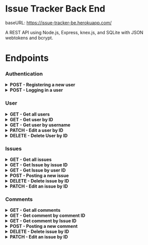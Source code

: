# Issue Tracker Back End

baseURL: https://issue-tracker-be.herokuapp.com/

A REST API using Node.js, Express, knex.js, and SQLite with JSON
webtokens and bcrypt.

# Endpoints

<!------------- Authentication ------------->

### Authentication

<!------------- Register a new User ------------->

<details>

<summary><b>POST - Registering a new user</b></summary>

<b>Endpoint:</b> `/auth/register`

Requires a user_name, password, first, and last name

```json
{
  "user_name": "JSmith12",
  "password": "8675309",
  "first_name": "John",
  "last_name": "Smith"
}
```

On success, returns status code 201, the user object, and auth token

All users are defaulted to the role of developer and can be made managers
or administrators by administrators only

```json
{
  "user": {
    "userName": "JSmith12",
    "firstName": "John",
    "lastName": "Smith",
    "role": "Developer"
  },
  "token": "eyJhbGciO..."
}
```

</details>

<!------------- Logging in user ------------->

<details>
<summary><b>POST - Logging in a user</b></summary>

<b>Endpoint:</b> `/auth/login`

Requires an object with a valid username and password:

```json
{
  "user_name": "JSmith12",
  "password": "8675309"
}
```

On success, returns status code 201, the user object, and auth token

```json
{
  "user": {
    "id": 18,
    "userName": "JSmith12",
    "firstName": "John",
    "lastName": "Smith",
    "role": "Developer"
  },
  "token": "JhbGciOiJIUzI1NiIsI..."
}
```

</details>

<!------------- User ------------->

### User

<!------------- Get all users ------------->

<details>

<summary><b>GET - Get all users</b></summary>

<b>Endpoint:</b> `/users`

No request body needed

Token required

On success, returns status code 200 and array of users

```json
[
  {
    "id": 1,
    "userName": "JSmith12",
    "firstName": "John",
    "lastName": "Smith",
    "role": "Admin"
  },
  {
    "id": 2,
    "userName": "CodyyLee",
    "firstName": "Cody",
    "lastName": "Lee",
    "role": "Manager"
  },
  {
    "id": 3,
    "userName": "Reececap",
    "firstName": "Reece",
    "lastName": "Gabriel",
    "role": "Developer"
  }
]
```

</details>

<!------------- Get user by ID ------------->

<details>

<summary><b>GET - Get user by ID</b></summary>

<b>Endpoint:</b> `/user/:id`

No request body needed

Token required

On success, returns status code 200 and user object

Object contains user's information as well as currently assigned issues

<i>(Example: baseURL/users/id/2)</i>

```json
{
  "id": 2,
  "userName": "CodyyLee",
  "firstName": "Cody",
  "lastName": "Lee",
  "role": "Manager",
  "issues": [
    {
      "id": 1,
      "title": "Infinite Loop in UserDisplay Component",
      "description": "useEffect on line 16 triggers infinite loop",
      "importance": "Dire",
      "assigned_to": "CodyyLee",
      "created_by": "GCJ2",
      "status": 1,
      "last_updated_by": "Reececap",
      "created_at": "2020-07-28 17:32:00",
      "updated_at": "2020-07-28 17:32:00"
    }
  ]
}
```

</details>

<!------------- Get user by username ------------->

<details>

<summary><b>GET - Get user by username</b></summary>

<b>Endpoint:</b> `/users/:username`

No request body needed

Token needed

On success, returns status code 200 and user object

Object contains user's information as well as currently assigned issues

<i>(Example: baseURL/users/username/QuieroPizza)</i>

```json
{
  "id": 4,
  "userName": "QuieroPizza",
  "firstName": "Gabe",
  "lastName": "Smith",
  "role": "Guest",
  "issues": [
    {
      "id": 3,
      "title": "JSON Web Tokens Not Active",
      "description": "JSON Web Tokens need to replace session cookies",
      "importance": "Major",
      "assigned_to": "QuieroPizza",
      "created_by": "CodyyLee",
      "status": 0,
      "last_updated_by": "GCJ2",
      "created_at": "2020-07-28 17:32:00",
      "updated_at": "2020-07-28 17:32:00"
    },
    {
      "id": 4,
      "title": "Test 4",
      "description": "Test 4",
      "importance": "Major",
      "assigned_to": "QuieroPizza",
      "created_by": "CodyyLee",
      "status": 0,
      "last_updated_by": "GCJ2",
      "created_at": "2020-07-28 17:32:00",
      "updated_at": "2020-07-28 17:32:00"
    }
  ]
}
```

</details>

<!------------- Edit a user by ID ------------->

<details>
<summary><b>PATCH - Edit a user by ID</b></summary>

<b>Endpoint:</b> `/users/:id`

Authorization token required in headers

Only the user and system admin may edit user data

Body of request contains changes to be made

<i>(Example: baseURL/users/2)</i>

```json
{
  "user_name": "GCJ2",
  "password": "hashedPassword2",
  "first_name": "Greg",
  "last_name": "Johnson"
}
```

On success, returns status code 200 and user object

```json
{
  "id": 1,
  "userName": "GCJ2",
  "password": "hashedPassword2",
  "firstName": "Greg",
  "lastName": "Johnson",
  "role": "Admin"
}
```

</details>

<!------------- Delete user by ID ------------->

<details>
<summary><b>DELETE - Delete User by ID</b></summary>

<b>Endpoint:</b> `/users/:id`
Authorization token required in headers

Only the user can delete their own account

No request body required

On success, returns status code 200 and success message

<i>(Example: baseURL/users/21)</i>

```json
{
  "message": "User deleted"
}
```

</details>

### Issues

<!------------- Issues ------------->

<!------------- Get all issues ------------->
<details>

<summary><b>GET - Get all issues</b></summary>

<b>Endpoint:</b> `/issues`

No request body needed

Token required

On success, returns status code 200 and array of issues

```json
[
  {
    "id": 1,
    "title": "Infinite Loop in UserDisplay Component",
    "description": "useEffect on line 16 triggers infinite loop",
    "importance": "Dire",
    "created_by": "GCJ2",
    "status": 1,
    "assigned_to": "CodyyLee",
    "last_updated_by": "GCJ2",
    "created_at": "2020-07-29 17:24:22",
    "updated_at": "2020-07-29 17:24:22"
  },
  {
    "id": 2,
    "title": "CSS issues in Header",
    "description": "Header not responding to media queries",
    "importance": "Minor",
    "created_by": "GCJ2",
    "status": 1,
    "assigned_to": "Reececap",
    "last_updated_by": "GCJ2",
    "created_at": "2020-07-29 17:24:22",
    "updated_at": "2020-07-29 17:24:22"
  },
  {
    "id": 3,
    "title": "JSON Web Tokens Not Active",
    "description": "JSON Web Tokens need to replace session cookies",
    "importance": "Major",
    "created_by": "CodyyLee",
    "status": 0,
    "assigned_to": "QuieroPizza",
    "last_updated_by": "CodyyLee",
    "created_at": "2020-07-29 17:24:22",
    "updated_at": "2020-07-29 17:24:22"
  }
]
```

</details>

<!------------- Get Issue by issue ID ------------->

<details>

<summary><b>GET - Get Issue by issue ID</b></summary>

<b>Endpoint:</b> `/issues/:id`

No request body needed

Token required

On success, returns status code 200 and issue object

Object contains issue information as well as comments attached to issue

<i>(Example: baseURL/issues/2)</i>

```json
{
  "id": 1,
  "title": "Infinite Loop in UserDisplay Component",
  "description": "useEffect on line 16 triggers infinite loop",
  "importance": "Dire",
  "created_by": "GCJ2",
  "status": 1,
  "assigned_to": "CodyyLee",
  "last_updated_by": "Reececap",
  "created_at": "2020-07-29 17:24:22",
  "updated_at": "2020-07-29 17:24:22",
  "comments": [
    {
      "commentId": 34,
      "comment": "Updated useEffect dependency array.",
      "createdBy": "CodyLee",
      "createdAt": "2020-07-29 17:24:22"
    },
    {
      "commentId": 35,
      "comment": "Infinite loop fixed, flagged for closing.",
      "createdBy": "ReeceCap",
      "createdAt": "2020-07-29 17:24:22"
    },
    {
      "commentId": 36,
      "comment": "Issue closed",
      "createdBy": "GCJ2",
      "createdAt": "2020-07-29 17:24:22"
    }
  ]
}
```

</details>

<!------------- Get Issues by user ID ------------->

<details>

<summary><b>GET - Get Issue by user ID</b></summary>

<b>Endpoint:</b> `/issues/users/:id`

No request body needed

Token required

On success, returns status code 200 and array of issues
assigned to that particular user ID

<i>(Example: baseURL/issues/user/4)</i>

```json
[
  {
    "id": 3,
    "title": "JSON Web Tokens Not Active",
    "description": "JSON Web Tokens need to replace session cookies",
    "importance": "Major",
    "assigned_to": "QuieroPizza",
    "created_by": "CodyyLee",
    "status": 0,
    "last_updated_by": "GCJ2",
    "created_at": "2020-07-29 17:24:22",
    "updated_at": "2020-07-29 17:24:22"
  },
  {
    "id": 4,
    "title": "Test 4",
    "description": "Test 4",
    "importance": "Major",
    "assigned_to": "QuieroPizza",
    "created_by": "CodyyLee",
    "status": 0,
    "last_updated_by": "GCJ2",
    "created_at": "2020-07-29 17:24:22",
    "updated_at": "2020-07-29 17:24:22"
  }
]
```

</details>

<!------------- Post a new issue ------------->

<details>

<summary><b>POST - Posting a new issue</b></summary>

<b>Endpoint:</b> `/issues`

Request body requires a title, description, importance,
created_by(user ID), last_updated_by(user ID) and
assigned_to(user ID)

Token required

<i>(Example: baseURL/issues)</i>

```json
{
  "title": "Update README",
  "description": "Test 5",
  "importance": "Major",
  "created_by": 1,
  "last_updated_by": 1,
  "assigned_to": 3
}
```

On success, returns status code 201, the user object,
and the id of the issue created

```json
[13]
```

</details>

<!------------- Delete issue by ID ------------->

<details>
<summary><b>DELETE - Delete issue by ID</b></summary>

<b>Endpoint:</b> `/issues/:id`

No request body needed

Token required

Only managers can delete issues

On success, returns status code 200 and success message

<i>(Example: baseURL/users/21)</i>

```json
{
  "message": "Issue deleted"
}
```

</details>

<!------------- Edit an issue by ID ------------->

<details>
<summary><b>PATCH - Edit an issue by ID</b></summary>

<b>Endpoint:</b> `/users/:id`

Authorization token required in headers

Only the user and system admin may edit user data

Body of request contains changes to be made

<i>(Example: baseURL/issues/12)</i>

```json
{
  "title": "Update README",
  "description": "Add endpoints",
  "importance": "Major",
  "assigned_to": 3,
  "last_updated_by": 1
}
```

On success, returns status code 200 and issue object

```json
{
  "id": 12,
  "title": "Update README",
  "description": "Add endpoints",
  "importance": "Major",
  "created_by": "GCJ2",
  "status": 1,
  "assigned_to": "Reececap",
  "last_updated_by": "GCJ2",
  "created_at": "2020-07-29 17:54:17",
  "updated_at": "2020-07-29 17:54:17"
}
```

</details>

<!------------- Comments ------------->

### Comments

<!------------- Get all comments ------------->

<details>

<summary><b>GET - Get all comments</b></summary>

<b>Endpoint:</b> `/comments`

No request body needed

Token required

On success, returns status code 200 and array of all comments

```json
[
  {
    "commentId": 34,
    "comment": "Updated useEffect dependency array",
    "createdBy": "GCJ2",
    "createdAt": "2020-07-29 17:24:22",
    "issueId": 1,
    "issue": "Infinite Loop in UserDisplay Component"
  },
  {
    "commentId": 35,
    "comment": "Test 2",
    "createdBy": "GCJ2",
    "createdAt": "2020-07-29 17:24:22",
    "issueId": 1,
    "issue": "Infinite Loop in UserDisplay Component"
  },
  {
    "commentId": 36,
    "comment": "Test 3",
    "createdBy": "CodyyLee",
    "createdAt": "2020-07-29 17:24:22",
    "issueId": 1,
    "issue": "Infinite Loop in UserDisplay Component"
  }
]
```

</details>

<!------------- Get Comment by Comment ID ------------->

<details>

<summary><b>GET - Get comment by comment ID</b></summary>

<b>Endpoint:</b> `/comments/:id`

No request body needed

Token required

On success, returns status code 200 and comment object

Object contains comment ID, the comment itself, the issue id
and name for which it belongs, who wrote the comment, and when

<i>(Example: baseURL/comments/34)</i>

```json
[
  {
    "commentId": 34,
    "issue": "Infinite Loop in UserDisplay Component",
    "issueId": 1,
    "comment": "Updated useEffect dependency array",
    "createdBy": "GCJ2",
    "created_at": "2020-07-29 17:24:22"
  }
]
```

</details>

<!------------- Get Comment by Issue ID ------------->

<details>

<summary><b>GET - Get comment by Issue ID</b></summary>

<b>Endpoint:</b> `/comments/issue/:id`

No request body needed

Token required

On success, returns status code 200 and array of comments

Object contains comment ID, the comment itself, the issue id
and name for which it belongs, who wrote the comment, and when

<i>(Example: baseURL/comments/issue/3)</i>

```json
[
  {
    "commentId": 38,
    "comment": "Updated media queries for mobile",
    "createdBy": "GCJ2",
    "createdAt": "2020-07-29 17:24:22"
  },
  {
    "commentId": 39,
    "comment": "Added mixins",
    "createdBy": "ReeceCap",
    "createdAt": "2020-07-29 17:24:22"
  },
  {
    "commentId": 40,
    "comment": "Removed mixins",
    "createdBy": "CodyLee",
    "createdAt": "2020-07-29 17:24:22"
  },
  {
    "commentId": 44,
    "comment": "Flagged for closing",
    "createdBy": "CodyyLee",
    "createdAt": "2020-07-29 17:24:22"
  }
]
```

</details>

<!------------- Post a new comment ------------->

<details>

<summary><b>POST - Posting a new comment</b></summary>

<b>Endpoint:</b> `/comments`

Request body requires a title, description, importance,
created_by(user ID), last_updated_by(user ID) and
assigned_to(user ID)

Token required

<i>(Example: baseURL/comments)</i>

```json
{
  "comment": "Updated migrations",
  "createdBy": 1,
  "issue": 3
}
```

On success, returns status code 201, and the comment object

Comment object contains comment ID, issue title, issue ID,
comment body, comment author, and when comment was created

```json
[
  {
    "commentId": 46,
    "issue": "JSON Web Tokens Not Active",
    "issueId": 3,
    "comment": "Updated migrations",
    "createdBy": "GCJ2",
    "created_at": "2020-07-29 18:48:15"
  }
]
```

</details>

<!------------- Delete comment by ID ------------->

<details>
<summary><b>DELETE - Delete issue by ID</b></summary>

<b>Endpoint:</b> `/issues/:id`

No request body needed

Token required

Users can only delete their own comments; Managers can delete all comments

On success, returns status code 200 and success message

<i>(Example: baseURL/users/21)</i>

```json
{
  "message": "Comment deleted"
}
```

</details>

<!------------- Edit an comment by ID ------------->

<details>
<summary><b>PATCH - Edit an issue by ID</b></summary>

<b>Endpoint:</b> `/comments/:id`

Authorization token required in headers

Only the user and system admin may edit user data

Body of request contains changes to be made

<i>(Example: baseURL/comments/34)</i>

```json
{
  "comment": "Never mind its fine"
}
```

On success, returns status code 200 and comment

```json
[
  {
    "commentId": 34,
    "comment": "Never mind its fine",
    "createdBy": "GCJ2",
    "createdAt": "2020-07-29 17:24:22",
    "issueId": 1,
    "issue": "Infinite Loop in UserDisplay Component"
  }
]
```

</details>
